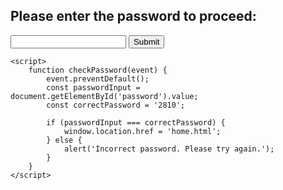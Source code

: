 <html lang="en">
<head>
    <meta charset="UTF-8">
    <meta name="viewport" content="width=device-width, initial-scale=1.0">
    <title>Password Page</title>
</head>
<body>
    <h2>Please enter the password to proceed:</h2>
    <form id="passwordForm" onsubmit="checkPassword(event)">
        <input type="password" id="password" name="password" required>
        <button type="submit">Submit</button>
    </form>

    <script>
        function checkPassword(event) {
            event.preventDefault();
            const passwordInput = document.getElementById('password').value;
            const correctPassword = '2810';

            if (passwordInput === correctPassword) {
                window.location.href = 'home.html';
            } else {
                alert('Incorrect password. Please try again.');
            }
        }
    </script>
</body>
</html>